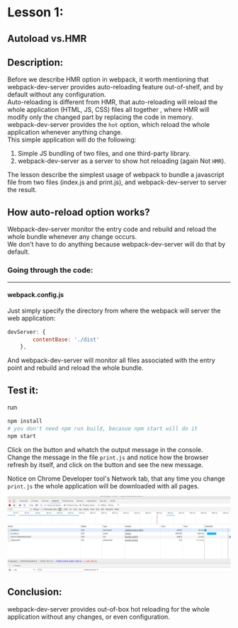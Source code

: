 # Lesson 1:

## Autoload vs.HMR

## Description: 
Before we describe HMR option in webpack, it worth mentioning that webpack-dev-server provides auto-reloading feature out-of-shelf, and by default without any configuration.  
Auto-reloading is different from HMR, that auto-reloading will reload the whole application (HTML, JS, CSS) files all together , where HMR will modify only the changed part by replacing the code in memory.  
webpack-dev-server provides the `hot` option, which reload the whole application whenever anything change.  
This simple application will do the following:  

1. Simple JS bundling of two files, and one third-party library.
2. webpack-dev-server as a server to show hot reloading (again Not `HMR`).


The lesson describe the simplest usage of webpack to bundle a javascript file from two files (index.js and print.js), and webpack-dev-server to server the result.

## How auto-reload option works?
Webpack-dev-server monitor the entry code and rebuild and reload the whole bundle whenever any change occurs.  
We don't have to do anything because  webpack-dev-server will do that by default.

### Going through the code:
***

#### webpack.config.js
Just simply specify the directory from where the webpack will server the web application:

```javascript
devServer: {
        contentBase: './dist'
    },
```
And webpack-dev-server will monitor all files associated with the entry point and rebuild and reload the whole bundle.

## Test it:
run 
```bash
npm install
# you don't need npm run build, becasue npm start will do it
npm start
```

Click on the button and whatch the output message in the console.  
Change the message in the file `print.js` and notice how the browser refresh by itself, and click on the button and see the new message.  

Notice on Chrome Developer tool's Network tab, that any time you change `print.js` the whole application will be downloaded with all pages.  

![webpack-dev-server](images/webpack-dev-server.png)

## Conclusion:

webpack-dev-server provides out-of-box hot reloading for the whole application without any changes, or even configuration.